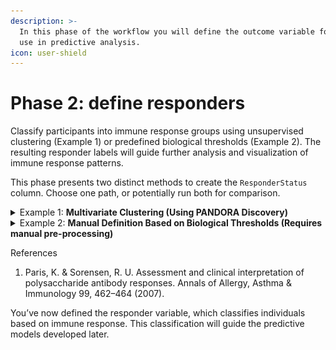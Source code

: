 ```yaml
---
description: >-
  In this phase of the workflow you will define the outcome variable for later
  use in predictive analysis.
icon: user-shield
---
```


# Phase 2: define responders

Classify participants into immune response groups using unsupervised clustering (Example 1) or predefined biological thresholds (Example 2). The resulting responder labels will guide further analysis and visualization of immune response patterns.

This phase presents two distinct methods to create the `ResponderStatus` column. Choose one path, or potentially run both for comparison.

<details>

<summary>Example 1: <strong>Multivariate Clustering (Using PANDORA Discovery)</strong></summary>

1. Navigate to **Discovery** -> **t-SNE Analysis**

<figure><img src="../.gitbook/assets/FF_Phase 2_tSNE Anlaysis_annotated.png" alt=""><figcaption></figcaption></figure>

2.  Expand **Column Selection**

    * Select all `*fold_change` variables

    ![](<../.gitbook/assets/FF_Phase 2_tSNE Anlaysis_Column Selection_annotated.png>)

3)  Expand **Cluster Settings**

    * Set **Target Clusters Range** to between 2 and 4

    ![](<../.gitbook/assets/FF_Phase 2_tSNE Anlaysis_Cluster Range_annotated.png>)

{% hint style="info" %}
### Experimental Options

Feel free to experiment and observe the effects of other t-SNE side panel settings, such as:

* Section **Column Selection**
  * `Grouping Variable`,  `Color Variable`
* Section **Clustering Settings**
  * `Clustering Algorithm`, `K`, `Pick 'Best Cluster' Method`
* Section **t-SNE Settings**
  * `Perplexity`, `Exaggeration Factor`, `Theta`, `Maximum Iterations,` `Learning Rate (Eta)`
* Section **Dataset Settings**
  * `Dataset analysis type`
* Section **Theme Setting**
  * `Theme`, `Color`, `Legend position`, `Font size`, `Point size`, `Ratio`, `Plot size`
{% endhint %}

4. Click the **Plot Image** Button

5) Navigate to **Clustered t-SNE analysis** to visualize clusters

<figure><img src="../.gitbook/assets/FF_Phase 2_tSNE Anlaysis_View Clusters_annotated.png" alt=""><figcaption></figcaption></figure>

6. Navigate to **Dataset Analysis**
   * Based on the heatmap, note the distinguishing features between clusters
   * In this case:
     * **Cluster 1:** Upregulated cellular response and IVPM binding
     * **Cluster 2:** Upregulated antibody response

<figure><img src="../.gitbook/assets/FF_Phase 2_tSNE Anlaysis_Dataset Analysis_annotated.png" alt=""><figcaption></figcaption></figure>

7. Click **Actions** -> **Save to workspace**
   * Enter a desired file name for the new dataset and click ok
   * This saves a new dataset to your dashboard with an added column for cluster assignment

<figure><img src="../.gitbook/assets/FF_Phase 2_tSNE Anlaysis_Save Clustered Dataset_annotated.png" alt=""><figcaption></figcaption></figure>



</details>

<details>

<summary>Example 2: <strong>Manual Definition Based on Biological Thresholds (Requires manual pre-processing)</strong></summary>

#### Define Responder Status Rule

1. Define "High Responders" as anyone with `h1_hai_gmt_fold_change` >= 4 **OR** `h3_hai_gmt_fold_change` >= 4
   1. This rule is based on a commonly accepted threshold in immunology for high responders, based on an antibody titer increase of fourfold or more[<sup>1</sup>](https://www.sciencedirect.com/science/article/pii/S1081120610605728?via%3Dihub).

#### Implement the Rule

1. Use any tool like Python, R, Excel, etc on the dataset. For this example, Excel is used
2. Create a new column called `ResponderStatus`

<figure><img src="../.gitbook/assets/FF_Phase2_Dataset_Create ResponderStatus_annotated.png" alt=""><figcaption><p>Create ReponderStatus column in FluFighters.csv dataset using Excel</p></figcaption></figure>

3. Search for variable `h1_hai_gmt_fold_change` in the Excel sheet

<figure><img src="../.gitbook/assets/FF_Phase2_Dataset_Search h1.png" alt=""><figcaption><p>Search for h1_hai_gmt_fold_change in FluFighters.csv datset using Excel</p></figcaption></figure>

4. Filter by `h1_hai_gmt_fold_change` ≥ 4

<figure><img src="../.gitbook/assets/FF_Phase2_Dataset_Filter h1.png" alt=""><figcaption><p>Filter by h1_hai_gmt_fold_change ≥ 4 in FluFighters.csv dataset using Excel</p></figcaption></figure>

5. Define high responders
   1. Set filtered rows under `ResponderStatus` to 1 to indicate high responders.

<figure><img src="../.gitbook/assets/FF_Phase2_Dataset_Define High Responders h1_annotated.png" alt=""><figcaption><p>Set filtered rows under ResponderStatus to 1 in FluFighters.csv dataset using Excel</p></figcaption></figure>

6. Remove filter

7) Repeat steps 3 -6 for `h3_hai_gmt_fold_change`

8. Filter `ResponderStatus` column to view rows not equal to 1

<figure><img src="../.gitbook/assets/FF_Phase2_Dataset_Filter Low responders_annotated.png" alt=""><figcaption><p>Filter by ResponderStatus does not equal 1 in FluFighters.csv dataset using Excel</p></figcaption></figure>

9. Define low responders
   1. Set the filtered row values for `ResponderStatus` to 0 to indicate low responders

<figure><img src="../.gitbook/assets/FF_Phase2_Dataset_Define Low Responders_annotated.png" alt=""><figcaption><p>Set filtered rows under ResponderStatus to 0 in FluFighters.csv dataset using Excel</p></figcaption></figure>

10. Save the .csv file under a new name

#### Verify Definition

1. Launch PANDORA
2. Upload your new .csv file with the added `ResponderStatus` column to the **Workspace**

<figure><img src="../.gitbook/assets/FF_Phase 2_Workspace_Upload Manual Responders.png" alt=""><figcaption></figcaption></figure>

1. Select the file and navigate to **Discovery** -> **Data Overview**
2. Expand **Column Selection**
   1. Select the `ResponderStatus` column & another column of choice
   2. Click the **Plot Image** button

<figure><img src="../.gitbook/assets/FF_Phase 2_Data Overview_Manual Responder Column Select_cropped.png" alt="" width="375"><figcaption></figcaption></figure>

3. Check the distribution plot to see counts of "High Responder" vs "Low Responder"
   1. Here we see about an equal proportion of "High Responders" and "Low Responders," indicating suitability for use in further analysis.

<figure><img src="../.gitbook/assets/FF_Phase2_Table Plot Manual Responders.png" alt="" width="375"><figcaption></figcaption></figure>

</details>

References

1. Paris, K. & Sorensen, R. U. Assessment and clinical interpretation of polysaccharide antibody responses. Annals of Allergy, Asthma & Immunology 99, 462–464 (2007).

You’ve now defined the responder variable, which classifies individuals based on immune response. This classification will guide the predictive models developed later.
